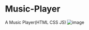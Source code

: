 # Music-Player
A Music Player(HTML CSS JS) 
![image](https://user-images.githubusercontent.com/76159034/120675658-e4fde780-c4b2-11eb-985f-970e71dc1f1f.png) 
